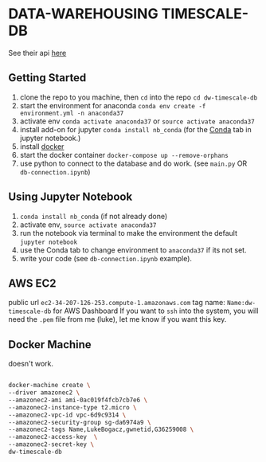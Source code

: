 # DATA-WAREHOUSING TIMESCALE-DB

See their api [here](https://docs.timescale.com/v1.0/api)

## Getting Started
1. clone the repo to you machine, then `cd` into the repo `cd dw-timescale-db`
2. start the environment for anaconda `conda env create -f environment.yml -n anaconda37`
3. activate env `conda activate anaconda37` or `source activate anaconda37`
4. install add-on for jupyter `conda install nb_conda` (for the [Conda](https://github.com/Anaconda-Platform/nb_conda) tab in jupyter notebook.)
5. install [docker](https://docs.docker.com/install/)
6. start the docker container `docker-compose up --remove-orphans`
7. use python to connect to the database and do work. (see `main.py` OR `db-connection.ipynb`)

## Using Jupyter Notebook
1. `conda install nb_conda` (if not already done)
2. activate env, `source activate anaconda37`
3. run the notebook via terminal to make the environment the default `jupyter notebook`
4. use the Conda tab to change environment to `anaconda37` if its not set.
5. write your code (see `db-connection.ipynb` example).


## AWS EC2
public url `ec2-34-207-126-253.compute-1.amazonaws.com`
tag name: `Name:dw-timescale-db` for AWS Dashboard
If you want to `ssh` into the system, you will need the `.pem` file from me (luke), let me know if you want this key.

## Docker Machine
doesn't work.
```bash

docker-machine create \
--driver amazonec2 \
--amazonec2-ami ami-0ac019f4fcb7cb7e6 \
--amazonec2-instance-type t2.micro \
--amazonec2-vpc-id vpc-6d9c9314 \
--amazonec2-security-group sg-da6974a9 \
--amazonec2-tags Name,LukeBogacz,gwnetid,G36259008 \
--amazonec2-access-key  \
--amazonec2-secret-key \
dw-timescale-db

```